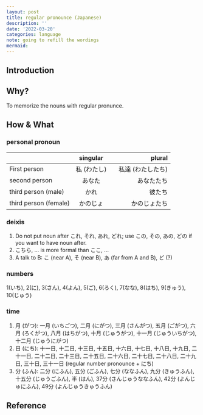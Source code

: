 ```yaml
---
layout: post
title: regular pronounce (Japanese)
description: ''
date: '2022-03-20'
categories: language
note: going to refill the wordings
mermaid:
---
```


## Introduction

## Why?

To memorize the nouns with regular pronunce.

## How & What

### personal pronoun

|       | singular | plural     |
| :---        |    :----:   |          ---: |
| First person      | 私 (わたし)       |　私達 (わたしたち)   |
| second person   | あなた        | あなたたち      |
| third person (male)   | かれ        | 彼たち      |
| third person (female)   | かのじょ        | かのじょたち      |

### deixis

1. Do not put noun after これ, それ, あれ, どれ; use この, その, あの, どの if you want to have noun after.
2. こちら, ... is more formal than ここ, ...
3. A talk to B: こ (near A), そ (near B), あ (far from A and B), ど (?)

### numbers

1(いち), 2(に), 3(さん), 4(よん), 5(ご), 6(ろく), 7(なな), 8(はち), 9(きゅう), 10(じゅう)

### time

1. 月 (がつ): 一月 (いちごつ), 二月 (にがつ), 三月 (さんがつ), 五月 (ごがつ), 六月 (ろくがつ), 八月 (はちがつ), 十月 (じゅうがつ), 十一月 (じゅういちがつ), 十二月 (じゅうにがつ)
2. 日 (にち): 十一日, 十二日, 十三日, 十五日, 十六日, 十七日, 十八日, 十九日, 二十一日, 二十二日, 二十三日, 二十五日, 二十六日, 二十七日, 二十八日, 二十九日, 三十日, 三十一日 (regular number pronounce + にち)
3. 分 (ふん): 二分 (にふん), 五分 (ごふん), 七分 (ななふん), 九分 (きゅうふん), 十五分 (じゅうごふん), 半 (はん), 37分 (さんじゅうななふん), 42分 (よんじゅにふん), 49分 (よんじゅうきゅうふん)

## Reference
